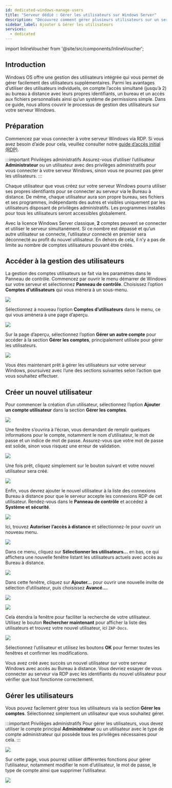 ```yaml
---
id: dedicated-windows-manage-users
title: "Serveur dédié : Gérer les utilisateurs sur Windows Server"
description: "Découvrez comment gérer plusieurs utilisateurs sur un serveur Windows pour un accès distant sécurisé et simultané avec des environnements personnalisés → En savoir plus maintenant"
sidebar_label: Ajouter & Gérer les utilisateurs
services:
  - dedicated
---
```


import InlineVoucher from '@site/src/components/InlineVoucher';

## Introduction

Windows OS offre une gestion des utilisateurs intégrée qui vous permet de gérer facilement des utilisateurs supplémentaires. Parmi les avantages d’utiliser des utilisateurs individuels, on compte l’accès simultané (jusqu’à 2) au bureau à distance avec leurs propres identifiants, un bureau et un accès aux fichiers personnalisés ainsi qu’un système de permissions simple. Dans ce guide, nous allons couvrir le processus de gestion des utilisateurs sur votre serveur Windows.

<InlineVoucher />

## Préparation

Commencez par vous connecter à votre serveur Windows via RDP. Si vous avez besoin d’aide pour cela, veuillez consulter notre [guide d’accès initial (RDP)](dedicated-windows-userdp.md).

:::important Privilèges administratifs
Assurez-vous d’utiliser l’utilisateur **Administrateur** ou un utilisateur avec des privilèges administratifs pour vous connecter à votre serveur Windows, sinon vous ne pourrez pas gérer les utilisateurs.
:::

Chaque utilisateur que vous créez sur votre serveur Windows pourra utiliser ses propres identifiants pour se connecter au serveur via le Bureau à distance. De même, chaque utilisateur aura son propre bureau, ses fichiers et ses programmes, indépendants des autres et visibles uniquement par les utilisateurs disposant de privilèges administratifs. Les programmes installés pour tous les utilisateurs seront accessibles globalement.

Avec la licence Windows Server classique, **2** comptes peuvent se connecter et utiliser le serveur simultanément. Si ce nombre est dépassé et qu’un autre utilisateur se connecte, l’utilisateur connecté en premier sera déconnecté au profit du nouvel utilisateur. En dehors de cela, il n’y a pas de limite au nombre de comptes utilisateurs pouvant être créés.

## Accéder à la gestion des utilisateurs

La gestion des comptes utilisateurs se fait via les paramètres dans le Panneau de contrôle. Commencez par ouvrir le menu démarrer de Windows sur votre serveur et sélectionnez **Panneau de contrôle**. Choisissez l’option **Comptes d’utilisateurs** qui vous mènera à un sous-menu.

![](https://screensaver01.zap-hosting.com/index.php/s/zePaY2rcCwTgaCo/preview)

Sélectionnez à nouveau l’option **Comptes d’utilisateurs** dans le menu, ce qui vous amènera à une page d’aperçu.

![](https://screensaver01.zap-hosting.com/index.php/s/rafwZP8rDnycjpa/preview)

Sur la page d’aperçu, sélectionnez l’option **Gérer un autre compte** pour accéder à la section **Gérer les comptes**, principalement utilisée pour gérer les utilisateurs.

![](https://screensaver01.zap-hosting.com/index.php/s/iyQ9ZXoFLdMTNSZ/preview)

Vous êtes maintenant prêt à gérer les utilisateurs sur votre serveur Windows, poursuivez avec l’une des sections suivantes selon l’action que vous souhaitez effectuer.

## Créer un nouvel utilisateur

Pour commencer la création d’un utilisateur, sélectionnez l’option **Ajouter un compte utilisateur** dans la section **Gérer les comptes**.

![](https://screensaver01.zap-hosting.com/index.php/s/x4EpREF5FJoLycw/preview)

Une fenêtre s’ouvrira à l’écran, vous demandant de remplir quelques informations pour le compte, notamment le nom d’utilisateur, le mot de passe et un indice de mot de passe. Assurez-vous que votre mot de passe est solide, sinon vous risquez une erreur de validation.

![](https://screensaver01.zap-hosting.com/index.php/s/dAyCkyAA2BLwNNe/preview)

Une fois prêt, cliquez simplement sur le bouton suivant et votre nouvel utilisateur sera créé.

![](https://screensaver01.zap-hosting.com/index.php/s/zEZGXQH9ErcCbgD/preview)

Enfin, vous devrez ajouter le nouvel utilisateur à la liste des connexions Bureau à distance pour que le serveur accepte les connexions RDP de cet utilisateur. Rendez-vous dans le **Panneau de contrôle** et accédez à **Système et sécurité**.

![](https://screensaver01.zap-hosting.com/index.php/s/NtNg7sRRgDdnffr/preview)

Ici, trouvez **Autoriser l’accès à distance** et sélectionnez-le pour ouvrir un nouveau menu.

![](https://screensaver01.zap-hosting.com/index.php/s/diBL57HtffpNAGX/preview)

Dans ce menu, cliquez sur **Sélectionner les utilisateurs...** en bas, ce qui affichera une nouvelle fenêtre listant les utilisateurs actuels avec accès au Bureau à distance.

![](https://screensaver01.zap-hosting.com/index.php/s/TP7LW2pWboFKixy/preview)

Dans cette fenêtre, cliquez sur **Ajouter...** pour ouvrir une nouvelle invite de sélection d’utilisateur, puis choisissez **Avancé...**.

![](https://screensaver01.zap-hosting.com/index.php/s/MTinLT9PDA45TAS/preview)

![](https://screensaver01.zap-hosting.com/index.php/s/SNd89fxNXKbfBBt/preview)

Cela étendra la fenêtre pour faciliter la recherche de votre utilisateur. Utilisez le bouton **Rechercher maintenant** pour afficher la liste des utilisateurs et trouvez votre nouvel utilisateur, ici `ZAP-Docs`.

![](https://screensaver01.zap-hosting.com/index.php/s/spQL9fTNd778bry/preview)

Sélectionnez l’utilisateur et utilisez les boutons **OK** pour fermer toutes les fenêtres et confirmer les modifications.

Vous avez créé avec succès un nouvel utilisateur sur votre serveur Windows avec accès au Bureau à distance. Vous devriez essayer de vous connecter au serveur via RDP avec les identifiants du nouvel utilisateur pour vérifier que tout fonctionne correctement.

## Gérer les utilisateurs

Vous pouvez facilement gérer tous les utilisateurs via la section **Gérer les comptes**. Sélectionnez simplement un utilisateur que vous souhaitez gérer.

:::important Privilèges administratifs
Pour gérer les utilisateurs, vous devez utiliser le compte principal **Administrateur** ou un utilisateur avec le type de compte administrateur qui possède tous les privilèges nécessaires pour cela.
:::

![](https://screensaver01.zap-hosting.com/index.php/s/yJPTWKieZNZXifH/preview)

Sur cette page, vous pourrez utiliser différentes fonctions pour gérer l’utilisateur, notamment modifier le nom d’utilisateur, le mot de passe, le type de compte ainsi que supprimer l’utilisateur.

![](https://screensaver01.zap-hosting.com/index.php/s/tkPtbrmfsnK3TcG/preview)

<InlineVoucher />